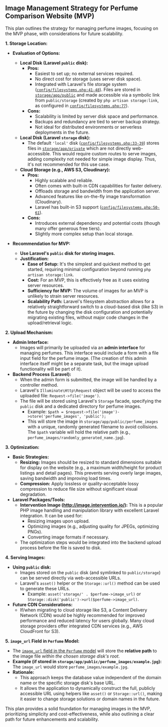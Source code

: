 ## Image Management Strategy for Perfume Comparison Website (MVP)

This plan outlines the strategy for managing perfume images, focusing on the MVP phase, with considerations for future scalability.

**1. Storage Location:**

*   **Evaluation of Options:**
    *   **Local Disk (Laravel `public` disk):**
        *   **Pros:**
            *   Easiest to set up; no external services required.
            *   No direct cost for storage (uses server disk space).
            *   Integrated with Laravel's file storage system ([`config/filesystems.php:41-48`](config/filesystems.php:41-48)). Files are stored in [`storage/app/public`](storage/app/public/.gitignore:1) and made accessible via a symbolic link from `public/storage` (created by `php artisan storage:link`, as configured in [`config/filesystems.php:77`](config/filesystems.php:77)).
        *   **Cons:**
            *   Scalability is limited by server disk space and performance.
            *   Backups and redundancy are tied to server backup strategy.
            *   Not ideal for distributed environments or serverless deployments in the future.
    *   **Local Disk (Laravel `storage` disk):**
        *   The default `'local'` disk ([`config/filesystems.php:33-39`](config/filesystems.php:33-39)) stores files in [`storage/app/private`](storage/app/private/.gitignore:1) which are not directly web-accessible. This would require custom routes to serve images, adding complexity not needed for simple image display. Thus, it's not recommended for this use case.
    *   **Cloud Storage (e.g., AWS S3, Cloudinary):**
        *   **Pros:**
            *   Highly scalable and reliable.
            *   Often comes with built-in CDN capabilities for faster delivery.
            *   Offloads storage and bandwidth from the application server.
            *   Advanced features like on-the-fly image transformation (Cloudinary).
            *   Laravel has built-in S3 support ([`config/filesystems.php:50-61`](config/filesystems.php:50-61)).
        *   **Cons:**
            *   Introduces external dependency and potential costs (though many offer generous free tiers).
            *   Slightly more complex setup than local storage.

*   **Recommendation for MVP:**
    *   **Use Laravel's `public` disk for storing images.**
    *   **Justification:**
        *   **Ease of Setup:** It's the simplest and quickest method to get started, requiring minimal configuration beyond running `php artisan storage:link`.
        *   **Cost:** For an MVP, this is effectively free as it uses existing server resources.
        *   **Sufficiency for MVP:** The volume of images for an MVP is unlikely to strain server resources.
        *   **Scalability Path:** Laravel's filesystem abstraction allows for a relatively straightforward switch to a cloud-based disk (like S3) in the future by changing the disk configuration and potentially migrating existing files, without major code changes in the upload/retrieval logic.

**2. Upload Mechanism:**

*   **Admin Interface:**
    *   Images will primarily be uploaded via an **admin interface** for managing perfumes. This interface would include a form with a file input field for the perfume image. (The creation of this admin interface itself might be a separate task, but the image upload functionality will be part of it).
*   **Backend Process (Laravel):**
    *   When the admin form is submitted, the image will be handled by a controller method.
    *   Laravel's `Illuminate\Http\Request` object will be used to access the uploaded file: `Request->file('image')`.
    *   The file will be stored using Laravel's `Storage` facade, specifying the `public` disk and a dedicated directory for perfume images.
        *   Example: `$path = $request->file('image')->store('perfume_images', 'public');`
        *   This will store the image in `storage/app/public/perfume_images` with a unique, randomly generated filename to avoid collisions. The `$path` variable will hold the relative path (e.g., `perfume_images/randomly_generated_name.jpg`).

**3. Optimization:**

*   **Basic Strategies:**
    *   **Resizing:** Images should be resized to standard dimensions suitable for display on the website (e.g., a maximum width/height for product listings and detail pages). This prevents serving overly large images, saving bandwidth and improving load times.
    *   **Compression:** Apply lossless or quality-acceptable lossy compression to reduce file size without significant visual degradation.
*   **Laravel Packages/Tools:**
    *   **Intervention Image (http://image.intervention.io/):** This is a popular PHP image handling and manipulation library with excellent Laravel integration. It can be used for:
        *   Resizing images upon upload.
        *   Optimizing images (e.g., adjusting quality for JPEGs, optimizing PNGs).
        *   Converting image formats if necessary.
    *   The optimization steps would be integrated into the backend upload process before the file is saved to disk.

**4. Serving Images:**

*   **Using `public` disk:**
    *   Images stored on the `public` disk (and symlinked to `public/storage`) can be served directly via web-accessible URLs.
    *   Laravel's `asset()` helper or the `Storage::url()` method can be used to generate these URLs.
        *   Example: `asset('storage/' . $perfume->image_url)` or `Storage::disk('public')->url($perfume->image_url)`.
*   **Future CDN Considerations:**
    *   If/when migrating to cloud storage like S3, a Content Delivery Network (CDN) would be highly recommended for improved performance and reduced latency for users globally. Many cloud storage providers offer integrated CDN services (e.g., AWS CloudFront for S3).

**5. `image_url` Field in `Perfume` Model:**

*   The [`image_url` field in the `Perfume` model](app/Models/Perfume.php:18) will store the **relative path** to the image file *within the chosen storage disk's root*.
*   **Example (if stored in `storage/app/public/perfume_images/example.jpg`):** The `image_url` would store `perfume_images/example.jpg`.
*   **Rationale:**
    *   This approach keeps the database value independent of the domain name or the specific storage disk's base URL.
    *   It allows the application to dynamically construct the full, publicly accessible URL using helpers like `asset()` or `Storage::url()`, making it easier to change storage solutions or domain names in the future.

This plan provides a solid foundation for managing images in the MVP, prioritizing simplicity and cost-effectiveness, while also outlining a clear path for future enhancements and scalability.